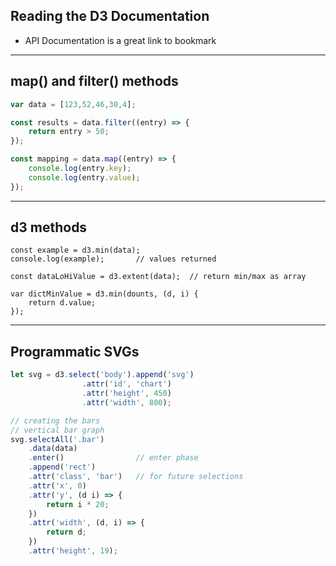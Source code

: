 ## Reading the D3 Documentation

- API Documentation is a great link to bookmark

***

## map() and filter() methods

```javascript
var data = [123,52,46,30,4];

const results = data.filter((entry) => {
	return entry > 50;
});

const mapping = data.map((entry) => {
	console.log(entry.key);
	console.log(entry.value);
});
```

***

## d3 methods

```
const example = d3.min(data);
console.log(example);		// values returned

const dataLoHiValue = d3.extent(data);	// return min/max as array

var dictMinValue = d3.min(dounts, (d, i) {
	return d.value;
});
```

***

## Programmatic SVGs

```javascript
let svg = d3.select('body').append('svg')
				.attr('id', 'chart')
				.attr('height', 450)
				.attr('width', 800);

// creating the bars
// vertical bar graph
svg.selectAll('.bar')
	.data(data)
	.enter() 				// enter phase
	.append('rect')
	.attr('class', 'bar') 	// for future selections
	.attr('x', 0)
	.attr('y', (d i) => {
		return i * 20;
	})
	.attr('width', (d, i) => {
    	return d;
    })
    .attr('height', 19);
```